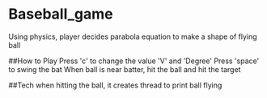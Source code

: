# Baseball_game
Using physics, player decides parabola equation to make a shape of flying ball

##How to Play
Press 'c' to change the value 'V' and 'Degree'
Press 'space' to swing the bat
When ball is near batter, hit the ball and hit the target

##Tech
when hitting the ball, it creates thread to print ball flying
